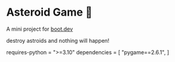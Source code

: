 # Asteroid Game 🚀 

A mini project for [boot.dev](www.boot.dev)

destroy astroids and nothing will happen!

requires-python = ">=3.10"
dependencies = [
    "pygame==2.6.1",
]